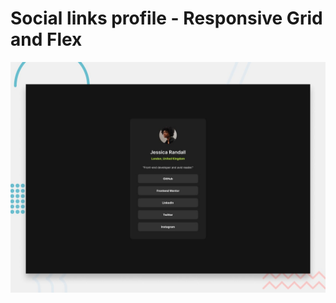 # Social links profile - Responsive Grid and Flex

![Design preview for the Social links profile coding challenge](./design/desktop-preview.jpg)